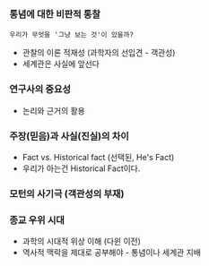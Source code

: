 ### 통념에 대한 비판적 통찰
	우리가 무엇을 '그냥 보는 것'이 있을까?
- 관찰의 이론 적재성 (과학자의 선입견 - 객관성)
- 세계관은 사실에 앞선다

### 연구사의 중요성
- 논리와 근거의 활용

### 주장(믿음)과 사실(진실)의 차이
- Fact vs. Historical fact (선택된, He's Fact)
- 우리가 아는건 Historical Fact이다.

### 모턴의 사기극 (객관성의 부재)

### 종교 우위 시대
- 과학의 시대적 위상 이해 (다윈 이전)
- 역사적 맥락을 제대로 공부해야 - 통념이나 세계관 지배